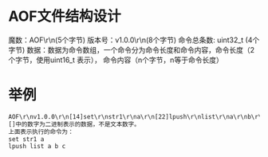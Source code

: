 # AOF文件结构设计
魔数：AOF\r\n(5个字节)
版本号：v1.0.0\r\n(8个字节)
命令总条数: uint32_t (4个字节)
数据：数据为命令数组，一个命令分为命令长度和命令内容，命令长度（2个字节，使用uint16_t 表示）， 命令内容（n个字节，n等于命令长度）
# 举例
```txt
AOF\r\nv1.0.0\r\n[14]set\r\nstr1\r\na\r\n[22]lpush\r\nlist\r\na\r\nb\r\nc\r\n
[]中的数字为二进制表示的数据，不是文本数字。
上面表示执行的命令为：
set str1 a
lpush list a b c
```